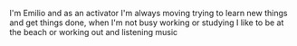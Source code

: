 I'm Emilio and as an activator I'm always moving trying to learn new things and get things done, when I'm not busy working or studying I like to be at the beach or working out and listening music
